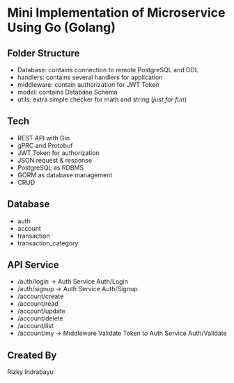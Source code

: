 # Mini Implementation of Microservice Using Go (Golang)

## Folder Structure
- Database: contains connection to remote PostgreSQL and DDL
- handlers: contains several handlers for application
- middleware: contain authorization for JWT Token
- model: contains Database Schema
- utils: extra simple checker for math and string (_just for fun_)

## Tech
- REST API with Gin
- gPRC and Protobuf
- JWT Token for authorization
- JSON request & response
- PostgreSQL as RDBMS
- GORM as database management
- CRUD

## Database
- auth
- account
- transaction
- transaction_category

## API Service
- /auth/login -> Auth Service Auth/Login
- /auth/signup -> Auth Service Auth/Signup
- /account/create
- /account/read
- /account/update
- /account/delete
- /account/list
- /account/my -> Middleware Validate Token to Auth Service Auth/Validate

## Created By
Rizky Indrabayu